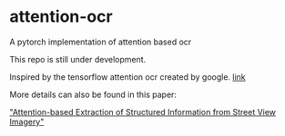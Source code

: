 # attention-ocr
A pytorch implementation of attention based ocr

This repo is still under development.

Inspired by the tensorflow attention ocr created by google. [link](https://github.com/tensorflow/models/tree/master/research/attention_ocr)

More details can also be found in this paper:

["Attention-based Extraction of Structured Information from Street View Imagery"](https://arxiv.org/abs/1704.03549)

